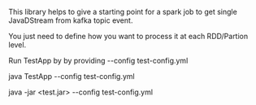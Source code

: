 This library helps to give a starting point for a spark job to get single JavaDStream<T>
from kafka topic event.

You just need to define how you want to process it at each RDD/Partion level.

Run TestApp by by providing --config test-config.yml

java TestApp --config test-config.yml

java -jar <test.jar> --config test-config.yml